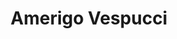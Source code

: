 ---
pid: CH352
title: Amerigo Vespucci
location_transcription: Penn Treaty
zipcode: 
outside_phl: 
neighborhood: 
age: '53'
age_range: 50-59
instagram: 
image_file_name: CH_352.jpg
proposal_transcription: Important the Italian heritage - Gave the way to the Continent.
topic: Culture,Figure,Globalism,History,Race Ethnicity
topic_summary: 0, 0, 0, 0, 0
type: Other No Form
keywords_other: 
credit: Roberto Majiero
image_labels: 
twitter: 
facebook: 
permalink: "/monuments/ch352/"
layout: item-page
---